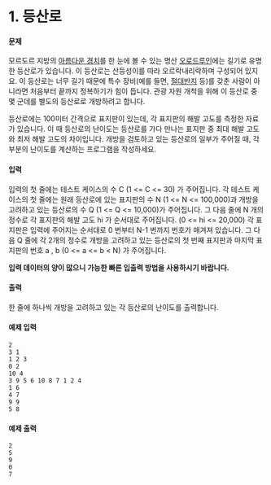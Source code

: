 # 1. 등산로

#### 문제

모르도르 지방의 [아름다운 경치](http://en.wikipedia.org/wiki/Mordor#Geography)를 한 눈에 볼 수 있는 명산 [오로드루인](http://en.wikipedia.org/wiki/Orodruin#Adaptations)에는 길기로 유명한 등산로가 있습니다. 이 등산로는 산등성이를 따라 오르락내리락하며 구성되어 있지요. 이 등산로는 너무 길기 때문에 특수 장비(예를 들면, [절대반지](http://en.wikipedia.org/wiki/One_Ring) 등)를 갖춘 사람이 아니라면 처음부터 끝까지 정복하기가 힘이 듭니다. 관광 자원 개척을 위해 이 등산로 중 몇 군데를 별도의 등산로로 개방하려고 합니다.

등산로에는 100미터 간격으로 표지판이 있는데, 각 표지판의 해발 고도를 측정한 자료가 있습니다. 이 때 등산로의 난이도는 등산로를 가다 만나는 표지판 중 최대 해발 고도와 최저 해발 고도의 차이입니다. 개방을 검토하고 있는 등산로의 일부가 주어질 때, 각 부분의 난이도를 계산하는 프로그램을 작성하세요.



#### 입력

입력의 첫 줄에는 테스트 케이스의 수 C (1 <= C <= 30) 가 주어집니다. 각 테스트 케이스의 첫 줄에는 원래 등산로에 있는 표지판의 수 N (1 <= N <= 100,000)과 개방을 고려하고 있는 등산로의 수 Q (1 <= Q <= 10,000)가 주어집니다. 그 다음 줄에 N 개의 정수로 각 표지판의 해발 고도 hi 가 순서대로 주어집니다. (0 <= hi <= 20,000) 각 표지판은 입력에 주어지는 순서대로 0 번부터 N-1 번까지 번호가 매겨져 있습니다. 그 다음 Q 줄에 각 2개의 정수로 개방을 고려하고 있는 등산로의 첫 번째 표지판과 마지막 표지판의 번호 a , b (0 <= a <= b < N) 가 주어집니다.

**입력 데이터의 양이 많으니 가능한 빠른 입출력 방법을 사용하시기 바랍니다.**



#### 출력

한 줄에 하나씩 개방을 고려하고 있는 각 등산로의 난이도를 출력합니다.



#### 예제 입력

```
2
3 1
1 2 3
0 2
10 4
3 9 5 6 10 8 7 1 2 4 
1 6
4 7
9 9
5 8
```



#### 예제 출력

```
2
5
9
0
7
```

